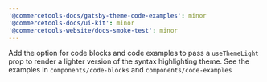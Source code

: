 ```yaml
---
'@commercetools-docs/gatsby-theme-code-examples': minor
'@commercetools-docs/ui-kit': minor
'@commercetools-website/docs-smoke-test': minor
---
```


Add the option for code blocks and code examples to pass a `useThemeLight` prop to render a lighter version of the syntax highlighting theme. See the examples in `components/code-blocks` and `components/code-examples`
